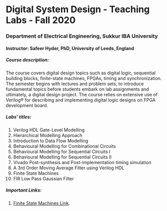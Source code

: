 # Digital System Design - Teaching Labs - Fall 2020  

###  Department of Electrical Engineering, Sukkur IBA University
#### Instructor: Safeer Hyder, PhD, University of Leeds, England

##### Course description:
The course covers digital design topics such as digital logic, sequential building blocks, finite-state
machines, FPGAs, timing and synchronization. The semester begins with lectures and problem sets, to
introduce fundamental topics before students embark on lab assignments and ultimately, a digital design
project. The course relies on extensive use of Verilog® for describing and implementing digital logic designs
on FPGA development board.

##### Labs' titles:
1. Verilog HDL Gate-Level Modelling
2. Hierarchical Modelling Approach
3. Introduction to Data Flow Modelling
4. Behavioural Modelling for Combinational Circuits
5. Behavioural Modelling for Sequential Circuits I
6. Behavioural Modelling for Sequential Circuits II
7. Vivado Post-synthesis and Post-implementation timing simulation
8. A 3rd Order Moving Average Filter using Verilog HDL
9. Finite State Machines
10. FIR Low Pass Gaussian Filter 


##### Important Links:

1. [Finite State Machines Link](https://verilogguide.readthedocs.io/en/latest/verilog/fsm.html).


